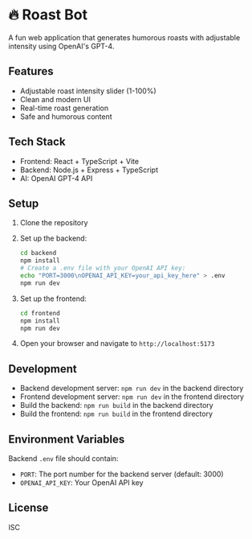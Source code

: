 # 🔥 Roast Bot

A fun web application that generates humorous roasts with adjustable intensity using OpenAI's GPT-4.

## Features

- Adjustable roast intensity slider (1-100%)
- Clean and modern UI
- Real-time roast generation
- Safe and humorous content

## Tech Stack

- Frontend: React + TypeScript + Vite
- Backend: Node.js + Express + TypeScript
- AI: OpenAI GPT-4 API

## Setup

1. Clone the repository
2. Set up the backend:
   ```bash
   cd backend
   npm install
   # Create a .env file with your OpenAI API key:
   echo "PORT=3000\nOPENAI_API_KEY=your_api_key_here" > .env
   npm run dev
   ```

3. Set up the frontend:
   ```bash
   cd frontend
   npm install
   npm run dev
   ```

4. Open your browser and navigate to `http://localhost:5173`

## Development

- Backend development server: `npm run dev` in the backend directory
- Frontend development server: `npm run dev` in the frontend directory
- Build the backend: `npm run build` in the backend directory
- Build the frontend: `npm run build` in the frontend directory

## Environment Variables

Backend `.env` file should contain:
- `PORT`: The port number for the backend server (default: 3000)
- `OPENAI_API_KEY`: Your OpenAI API key

## License

ISC 